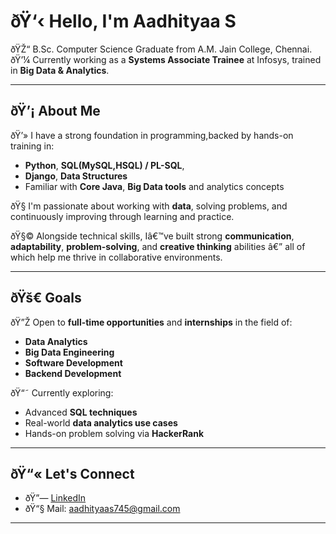 # ðŸ‘‹ Hello, I'm Aadhityaa S

ðŸŽ“ B.Sc. Computer Science Graduate from A.M. Jain College, Chennai.  
ðŸ’¼ Currently working as a **Systems Associate Trainee** at Infosys, trained in **Big Data & Analytics**.  

---

## ðŸ’¡ About Me

ðŸ’» I have a strong foundation in programming,backed by hands-on training in:
- **Python**, **SQL(MySQL,HSQL) / PL-SQL**,
- **Django**, **Data Structures**
- Familiar with **Core Java**, **Big Data tools** and analytics concepts

ðŸ§  I'm passionate about working with **data**, solving problems, and continuously improving through learning and practice.

ðŸ§© Alongside technical skills, Iâ€™ve built strong **communication**, **adaptability**, **problem-solving**, and **creative thinking** abilities â€” all of which help me thrive in collaborative environments.

---

## ðŸš€ Goals

ðŸ”Ž Open to **full-time opportunities** and **internships** in the field of:
- **Data Analytics**
- **Big Data Engineering**
- **Software Development**
- **Backend Development**

ðŸ“˜ Currently exploring:  
- Advanced **SQL techniques**  
- Real-world **data analytics use cases**  
- Hands-on problem solving via **HackerRank**

---

## ðŸ“« Let's Connect

- ðŸ”— [LinkedIn](https://www.linkedin.com/in/aadhityaas/)
- ðŸ“§ Mail: aadhityaas745@gmail.com

---
